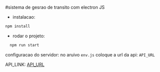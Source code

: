#sistema de gesrao de transito com electron JS
- instalacao:
```sh
npm install

```

- rodar o projeto:
```sh
  npm run start
```


configuracao do servidor:
no aruivo ``env.js`` coloque a url da api: ``API_URL``

API_LINK: <a href="https://github.com/clementscompany/api-sistema-transito.git">API_URL</a>
